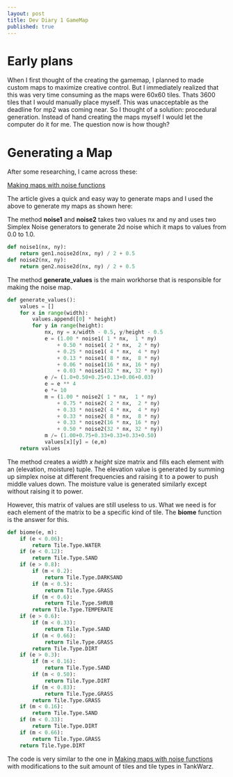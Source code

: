 ```yaml
---
layout: post
title: Dev Diary 1 GameMap
published: true
---
```


# Early plans

When I first thought of the creating the gamemap, I planned to made custom maps to maximize
creative control. But I immediately realized that this was very time consuming as the maps were 60x60 tiles. Thats 3600 tiles that I would manually place myself. This was unacceptable as the deadline for mp2 was coming near. So I thought of a solution: procedural generation. Instead of hand creating the maps myself I would let the computer do it for me. The question now is how though?

# Generating a Map

After some researching, I came across these:

[Making maps with noise functions][Making maps with noise functions]

The article gives a quick and easy way to generate maps and I used the above to generate my maps as shown here:

The method **noise1** and **noise2** takes two values nx and ny and uses two Simplex Noise generators to generate 2d noise which it maps to values from 0.0 to 1.0.

``` python
def noise1(nx, ny):
    return gen1.noise2d(nx, ny) / 2 + 0.5
def noise2(nx, ny):
    return gen2.noise2d(nx, ny) / 2 + 0.5
```

The method **generate_values** is the main workhorse that is responsible for making the noise map.

``` python
def generate_values():
    values = []
    for x in range(width):
        values.append([0] * height)
        for y in range(height):
            nx, ny = x/width - 0.5, y/height - 0.5
            e = (1.00 * noise1( 1 * nx,  1 * ny)
                + 0.50 * noise1( 2 * nx,  2 * ny)
                + 0.25 * noise1( 4 * nx,  4 * ny)
                + 0.13 * noise1( 8 * nx,  8 * ny)
                + 0.06 * noise1(16 * nx, 16 * ny)
                + 0.03 * noise1(32 * nx, 32 * ny))
            e /= (1.0+0.50+0.25+0.13+0.06+0.03)
            e = e ** 4
            e *= 10
            m = (1.00 * noise2( 1 * nx,  1 * ny)
                + 0.75 * noise2( 2 * nx,  2 * ny)
                + 0.33 * noise2( 4 * nx,  4 * ny)
                + 0.33 * noise2( 8 * nx,  8 * ny)
                + 0.33 * noise2(16 * nx, 16 * ny)
                + 0.50 * noise2(32 * nx, 32 * ny))
            m /= (1.00+0.75+0.33+0.33+0.33+0.50)
            values[x][y] = (e,m)
    return values
```

The method creates a *width x height* size matrix and fills each element with an (elevation, moisture) tuple. The elevation value is generated by summing up simplex noise at different frequencies and raising it to a power to push middle values down. The moisture value is generated similarly except without raising it to power.

However, this matrix of values are still useless to us. What we need is for each element of the matrix to be a specific kind of tile. The **biome** function is the answer for this.

```python
def biome(e, m):
    if (e < 0.06):
        return Tile.Type.WATER
    if (e < 0.12):
        return Tile.Type.SAND
    if (e > 0.8):
        if (m < 0.2):
            return Tile.Type.DARKSAND
        if (m < 0.5):
            return Tile.Type.GRASS
        if (m < 0.6):
            return Tile.Type.SHRUB
        return Tile.Type.TEMPERATE
    if (e > 0.6):
        if (m < 0.33):
            return Tile.Type.SAND
        if (m < 0.66):
            return Tile.Type.GRASS
        return Tile.Type.DIRT
    if (e > 0.3):
        if (m < 0.16):
            return Tile.Type.SAND
        if (m < 0.50):
            return Tile.Type.DIRT
        if (m < 0.83):
            return Tile.Type.GRASS
        return Tile.Type.GRASS
    if (m < 0.16):
        return Tile.Type.SAND
    if (m < 0.33):
        return Tile.Type.DIRT
    if (m < 0.66):
        return Tile.Type.GRASS
    return Tile.Type.DIRT
```

The code is very similar to the one in [Making maps with noise functions] with modifications to the suit amount of tiles and tile types in TankWarz.

[Making maps with noise functions]: https://www.redblobgames.com/maps/terrain-from-noise